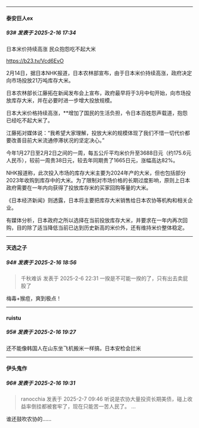 ﻿
*****

####  泰安巨人ex  
##### 93#       发表于 2025-2-16 17:34

日本米价持续高涨 民众抱怨吃不起大米

https://b23.tv/Vcd6EvO

2月14日，据日本NHK报道，日本农林部宣布，由于日本米价持续高涨，政府决定向市场投放21万吨库存大米。

日本农林部长江藤拓在新闻发布会上宣布，政府最早将于3月中旬开始，向市场投放库存大米，并在必要时进一步增大投放规模。

日本大米价格持续高涨，**增加了国民的生活负担，令日本百姓怨声载道，抱怨已经吃不起大米了。

江藤拓对媒体说：“我希望大家理解，投放大米的规模体现了我们不惜一切代价都要改善目前大米流通停滞状况的坚定决心。”

今年1月27日至2月2日之间的一周，每五公斤平均米价升至3688日元（约175.6元人民币），较前一周贵38日元，较去年同期贵了1665日元，涨幅高达82%。

NHK报道称，此次投入市场的库存大米主要为2024年产的大米，但也包括部分2023年收购到库存中的大米。为了限制对市场价格的长期过度影响，原则上日本政府需要在一年内向获得了投放库存米的买家回购等量的大米。

《日本经济新闻》则透露，日本将主要把库存大米销售给日本农协等机构和相关企业。

有媒体分析，日本政府之所以选择在当前投放库存大米，并要求在一年内再次回购，目的除了适当降低当前已达到历史新高的米价外，还有维持米价整体稳定。


*****

####  天选之子  
##### 94#       发表于 2025-2-16 18:56

<blockquote>千秋难诉 发表于 2025-2-6 22:31
一揆是不可能一揆的了，只有出去卖屁股了</blockquote>
梅毒+猴痘，爽到极点！


*****

####  ruistu  
##### 95#       发表于 2025-2-16 19:27

还不能像韩国人在山东坐飞机搬米一样搞，日本安检会拦米

*****

####  伊头鬼作  
##### 96#       发表于 2025-2-16 19:31

<blockquote>ranocchia 发表于 2025-2-7 09:46
听说是农协大量投资长期美债，碰上收益率倒挂都被套牢了，现在只能苦一苦人民了。 ...</blockquote>
谁还鼓吹农协的……

